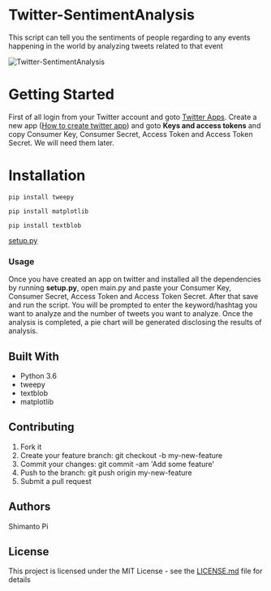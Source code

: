 # Twitter-SentimentAnalysis
This script can tell you the sentiments of people regarding to any events happening in the world by analyzing tweets related to that event 

![Twitter-SentimentAnalysis](https://github.com/harunshimanto/Twitter-SentimentAnalysis/blob/master/twitter-sentiment-analysis.png)

# Getting Started

First of all login from your Twitter account and goto [Twitter Apps](https://apps.twitter.com/). Create a new app ([How to create twitter app](http://www.letscodepro.com/twitter-sentiment-analysis/)) and goto __Keys and access tokens__ and copy Consumer Key, Consumer Secret, Access Token and Access Token Secret. We will need them later. 

# Installation
```
pip install tweepy
```
```
pip install matplotlib
```
```
pip install textblob
```
[setup.py](https://github.com/harunshimanto/Twitter-SentimentAnalysis/blob/master/setup.py)

### Usage

Once you have created an app on twitter and installed all the dependencies  by running __setup.py__, open main.py and paste your Consumer Key, Consumer Secret, Access Token and Access Token Secret. After that save and run the script. You will be prompted to enter the keyword/hashtag you want to analyze and the number of tweets you want to analyze. Once the analysis is completed, a pie chart will be generated disclosing the results of analysis.

## Built With

* Python 3.6
* tweepy
* textblob
* matplotlib

## Contributing

1. Fork it
2. Create your feature branch: git checkout -b my-new-feature
3. Commit your changes: git commit -am 'Add some feature'
4. Push to the branch: git push origin my-new-feature
5. Submit a pull request

## Authors
Shimanto Pi

## License

This project is licensed under the MIT License - see the [LICENSE.md](https://github.com/harunshimanto/Twitter-SentimentAnalysis/blob/master/LICENSE) file for details

